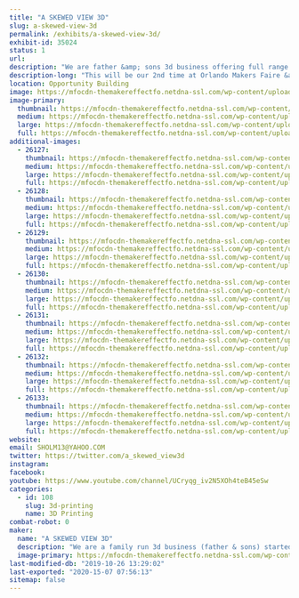 ```yaml
---
title: "A SKEWED VIEW 3D"
slug: a-skewed-view-3d
permalink: /exhibits/a-skewed-view-3d/
exhibit-id: 35024
status: 1
url: 
description: "We are father &amp; sons 3d business offering full range of 3d services. Last year we did 3 new designs modeled, printed &amp; videos up every week &amp; ended up with over 200 by years end. This year we are focusing on getting our website up &amp; working on architectural renderings &amp; models too. We look forward to making new connections &amp; meeting new makers everyday. So stoked to be part of this makers faire as this was the biggest &amp; best maker show we have done to date."
description-long: "This will be our 2nd time at Orlando Makers Faire &amp; we are so stoked to be back. We are doing a lot more architectural modeling along with prototyping &amp; props. We never try to make copies of original designs but do our version of them, its our homage to all things we love. We design stuff I loved as a kid &amp; stuff my kids love. Make sure you check us out on YouTube as we have over 400 videos up atm &amp; we now do a weekly livestream Sundays Skewed Stream w/ Sholm &amp; Sons every Sunday at 9pm est., please make sure you subscribe &amp; ring bell as we always got new content coming out. Thanks for taking time to read description &amp; look forward to meeting everyone there. Make sure you swing by our tables &amp; say hi, we will also be bringing a lot of little 3d printed goodies for handouts too. Have a wonderful day. God bless"
location: Opportunity Building
image: https://mfocdn-themakereffectfo.netdna-ssl.com/wp-content/uploads/2018/07/logo-5-1024x576.png
image-primary:
  thumbnail: https://mfocdn-themakereffectfo.netdna-ssl.com/wp-content/uploads/2018/07/logo-5-150x150.png
  medium: https://mfocdn-themakereffectfo.netdna-ssl.com/wp-content/uploads/2018/07/logo-5-300x169.png
  large: https://mfocdn-themakereffectfo.netdna-ssl.com/wp-content/uploads/2018/07/logo-5-1024x576.png
  full: https://mfocdn-themakereffectfo.netdna-ssl.com/wp-content/uploads/2018/07/logo-5.png
additional-images:
  - 26127:
    thumbnail: https://mfocdn-themakereffectfo.netdna-ssl.com/wp-content/uploads/2018/07/TABLE-1-1-150x150.png
    medium: https://mfocdn-themakereffectfo.netdna-ssl.com/wp-content/uploads/2018/07/TABLE-1-1-300x169.png
    large: https://mfocdn-themakereffectfo.netdna-ssl.com/wp-content/uploads/2018/07/TABLE-1-1-1024x576.png
    full: https://mfocdn-themakereffectfo.netdna-ssl.com/wp-content/uploads/2018/07/TABLE-1-1.png
  - 26128:
    thumbnail: https://mfocdn-themakereffectfo.netdna-ssl.com/wp-content/uploads/2018/07/ENCLOSURE-1-150x150.png
    medium: https://mfocdn-themakereffectfo.netdna-ssl.com/wp-content/uploads/2018/07/ENCLOSURE-1-300x169.png
    large: https://mfocdn-themakereffectfo.netdna-ssl.com/wp-content/uploads/2018/07/ENCLOSURE-1-1024x576.png
    full: https://mfocdn-themakereffectfo.netdna-ssl.com/wp-content/uploads/2018/07/ENCLOSURE-1.png
  - 26129:
    thumbnail: https://mfocdn-themakereffectfo.netdna-ssl.com/wp-content/uploads/2018/07/TABLE-2-150x150.png
    medium: https://mfocdn-themakereffectfo.netdna-ssl.com/wp-content/uploads/2018/07/TABLE-2-300x169.png
    large: https://mfocdn-themakereffectfo.netdna-ssl.com/wp-content/uploads/2018/07/TABLE-2-1024x576.png
    full: https://mfocdn-themakereffectfo.netdna-ssl.com/wp-content/uploads/2018/07/TABLE-2.png
  - 26130:
    thumbnail: https://mfocdn-themakereffectfo.netdna-ssl.com/wp-content/uploads/2018/07/TABLE-3-150x150.png
    medium: https://mfocdn-themakereffectfo.netdna-ssl.com/wp-content/uploads/2018/07/TABLE-3-300x169.png
    large: https://mfocdn-themakereffectfo.netdna-ssl.com/wp-content/uploads/2018/07/TABLE-3-1024x576.png
    full: https://mfocdn-themakereffectfo.netdna-ssl.com/wp-content/uploads/2018/07/TABLE-3.png
  - 26131:
    thumbnail: https://mfocdn-themakereffectfo.netdna-ssl.com/wp-content/uploads/2018/07/TABLE-4-1-150x150.png
    medium: https://mfocdn-themakereffectfo.netdna-ssl.com/wp-content/uploads/2018/07/TABLE-4-1-300x169.png
    large: https://mfocdn-themakereffectfo.netdna-ssl.com/wp-content/uploads/2018/07/TABLE-4-1-1024x576.png
    full: https://mfocdn-themakereffectfo.netdna-ssl.com/wp-content/uploads/2018/07/TABLE-4-1.png
  - 26132:
    thumbnail: https://mfocdn-themakereffectfo.netdna-ssl.com/wp-content/uploads/2018/07/TABLE-5-150x150.png
    medium: https://mfocdn-themakereffectfo.netdna-ssl.com/wp-content/uploads/2018/07/TABLE-5-300x169.png
    large: https://mfocdn-themakereffectfo.netdna-ssl.com/wp-content/uploads/2018/07/TABLE-5-1024x576.png
    full: https://mfocdn-themakereffectfo.netdna-ssl.com/wp-content/uploads/2018/07/TABLE-5.png
  - 26133:
    thumbnail: https://mfocdn-themakereffectfo.netdna-ssl.com/wp-content/uploads/2018/07/OUR-RACKS-1-150x150.jpg
    medium: https://mfocdn-themakereffectfo.netdna-ssl.com/wp-content/uploads/2018/07/OUR-RACKS-1-300x225.jpg
    large: https://mfocdn-themakereffectfo.netdna-ssl.com/wp-content/uploads/2018/07/OUR-RACKS-1-1024x768.jpg
    full: https://mfocdn-themakereffectfo.netdna-ssl.com/wp-content/uploads/2018/07/OUR-RACKS-1.jpg
website: 
email: SHOLM13@YAHOO.COM
twitter: https://twitter.com/a_skewed_view3d
instagram: 
facebook: 
youtube: https://www.youtube.com/channel/UCryqg_iv2N5XOh4teB45eSw
categories:
  - id: 108
    slug: 3d-printing
    name: 3D Printing
combat-robot: 0
maker:
  name: "A SKEWED VIEW 3D"
  description: "We are a family run 3d business (father & sons) started last year. We are working on the side from the house atm. We are doing 3 new designs a week for 2018 & are already over 90 designs done. you can find us on youtube & twitter. we put up the stl files for our designs on thingiverse & myminifactory all under A Skewed View 3d. We love to bring ideas to life, if you have any you want brought to reality hit us up. We absolutely love the 3d printing community, next to my family & church this is best community ever been part of. Thank you for reading our profile & have a wonderful day. God bless"
  image-primary: https://mfocdn-themakereffectfo.netdna-ssl.com/wp-content/uploads/2018/07/BOYS-I-300x225.jpeg
last-modified-db: "2019-10-26 13:29:02"
last-exported: "2020-15-07 07:56:13"
sitemap: false
---
```


